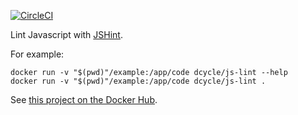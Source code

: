 [![CircleCI](https://circleci.com/gh/dcycle/docker-js-lint.svg?style=svg)](https://circleci.com/gh/dcycle/docker-js-lint)

Lint Javascript with [JSHint](http://jshint.com/install/).

For example:

    docker run -v "$(pwd)"/example:/app/code dcycle/js-lint --help
    docker run -v "$(pwd)"/example:/app/code dcycle/js-lint .

See [this project on the Docker Hub](https://hub.docker.com/r/dcycle/js-lint/).
